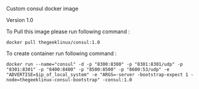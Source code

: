 Custom consul docker image

Version 1.0

To Pull this image please run following command :

    docker pull thegeeklinux/consul:1.0
To create container run following command :

	docker run --name="consul" -d -p "8300:8300" -p "8301:8301/udp" -p "8301:8301" -p "8400:8400" -p "8500:8500" -p "8600:53/udp" -e "ADVERTISE=$ip_of_local_system" -e "ARGS=-server -bootstrap-expect 1 -node=thegeeklinux-consul-bootstrap" -consul:1.0
